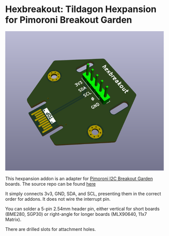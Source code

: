 # Hexbreakout: Tildagon Hexpansion for Pimoroni Breakout Garden

![3D render of Hexbreakout](render.png)

This hexpansion addon is an adapter for [Pimoroni I2C Breakout Garden](https://shop.pimoroni.com/collections/electronics) boards. The source repo can be found [here](https://github.com/ab-gh/hexbreakout)

It simply connects 3v3, GND, SDA, and SCL, presenting them in the correct order for addons. It does not wire the interrupt pin. 

You can solder a 5-pin 2.54mm header pin, either vertical for short boards (BME280, SGP30) or right-angle for longer boards (MLX90640, 11x7 Matrix).

There are drilled slots for attachment holes.